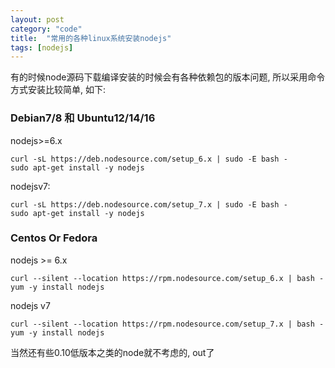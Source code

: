 ```yaml
---
layout: post
category: "code"
title:  "常用的各种linux系统安装nodejs"
tags: [nodejs]
---
```


有的时候node源码下载编译安装的时候会有各种依赖包的版本问题, 所以采用命令方式安装比较简单, 如下:

### Debian7/8 和 Ubuntu12/14/16
nodejs>=6.x
```
curl -sL https://deb.nodesource.com/setup_6.x | sudo -E bash -
sudo apt-get install -y nodejs
```

nodejsv7:
```
curl -sL https://deb.nodesource.com/setup_7.x | sudo -E bash -
sudo apt-get install -y nodejs
```

### Centos Or Fedora
nodejs >= 6.x
```
curl --silent --location https://rpm.nodesource.com/setup_6.x | bash -
yum -y install nodejs
```

nodejs v7
```
curl --silent --location https://rpm.nodesource.com/setup_7.x | bash -
yum -y install nodejs
```
当然还有些0.10低版本之类的node就不考虑的, out了

